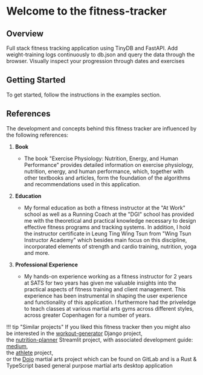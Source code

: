 # Welcome to the fitness-tracker

## Overview

Full stack fitness tracking application using TinyDB and FastAPI.
Add weight-training logs continuously to db.json and query the data through the browser.
Visually inspect your progression through dates and exercises

## Getting Started

To get started, follow the instructions in the examples section.

## References

The development and concepts behind this fitness tracker are influenced by the following references:

1. **Book**
   - The book "Exercise Physiology: Nutrition, Energy, and Human Performance" provides detailed information on exercise physiology, nutrition, energy, and human performance, which, together with other textbooks and articles, form the foundation of the algorithms and recommendations used in this application.

2. **Education**
   - My formal education as both a fitness instructor at the "At Work" school as well as a Running Coach at the "DGI" school
   has provided me with the theoretical and practical knowledge necessary to design effective fitness programs and tracking systems.
   In addition, I hold the instructor certificate in Leung Ting Wing Tsun from "Wing Tsun Instructor Academy" which besides main focus on this discipline, incorporated elements of strength and cardio training, nutrition, yoga and more.

3. **Professional Experience**
   - My hands-on experience working as a fitness instructor for 2 years at SATS for two years has given me valuable insights into the practical aspects of fitness training and client management. This experience has been instrumental in shaping the user experience and functionality of this application. I furthermore had the priveledge to teach classes at various martial arts gyms across different styles, across greater Copenhagen for a number of years.

!!! tip "Similar projects"
    If you liked this fitness tracker then you might also be interested in
    the [workout-generator](https://github.com/TheNewThinkTank/workout-generator) Django project,<br>
    the [nutrition-planner](https://github.com/TheNewThinkTank/nutrition-planner) Streamlit project, with associated development guide:<br>
    [medium](https://medium.com/@GustavCollinRasmussen/build-a-nutrition-app-on-streamlit-8c4f01229989),<br>
    the [athlete](https://github.com/TheNewThinkTank/athlete) project,<br>
    or the [Dojo](https://gitlab.com/sports-tracking/dojo) martial arts project
    which can be found on GitLab and is a Rust & TypeScript based general purpose martial arts desktop application
